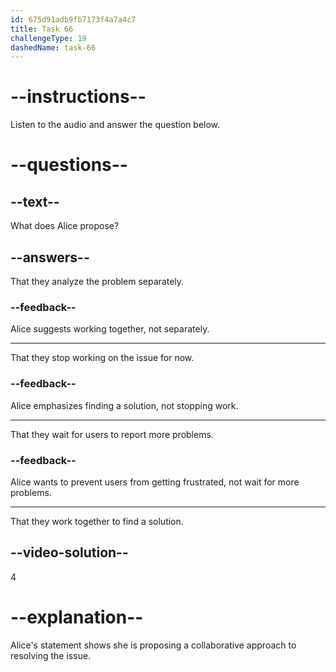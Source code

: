 ```yaml
---
id: 675d91adb9fb7173f4a7a4c7
title: Task 66
challengeType: 19
dashedName: task-66
---
```


<!-- (audio) Alice: Absolutely. Let's work together to find a solution. We don't want our users getting frustrated, do we? -->

# --instructions--

Listen to the audio and answer the question below.

# --questions--

## --text--

What does Alice propose?

## --answers--

That they analyze the problem separately.

### --feedback--

Alice suggests working together, not separately.

---

That they stop working on the issue for now.

### --feedback--

Alice emphasizes finding a solution, not stopping work.

---

That they wait for users to report more problems.

### --feedback--

Alice wants to prevent users from getting frustrated, not wait for more problems.

---

That they work together to find a solution.

## --video-solution--

4

# --explanation--

Alice's statement shows she is proposing a collaborative approach to resolving the issue.
